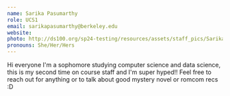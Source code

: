 ```yaml
---
name: Sarika Pasumarthy
role: UCS1
email: sarikapasumarthy@berkeley.edu
website: 
photo: http://ds100.org/sp24-testing/resources/assets/staff_pics/Sarika_Pasumarthy.png
pronouns: She/Her/Hers
---
```

Hi everyone I'm a sophomore studying computer science and data science, this is my second time on course staff and I'm super hyped!! Feel free to reach out for anything or to talk about good mystery novel or romcom recs :D
